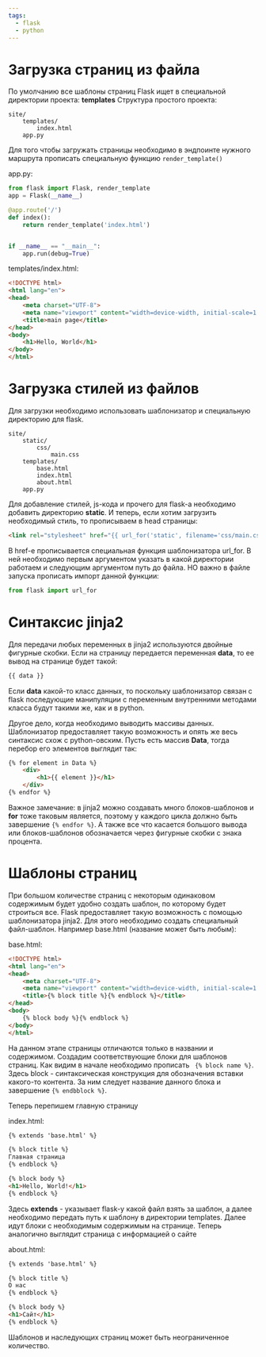 ```yaml
---
tags:
  - flask
  - python
---
```

# Загрузка страниц из файла
По умолчанию все шаблоны страниц Flask ищет в специальной директории проекта: **templates** 
Структура простого проекта:
```
site/
	templates/
		index.html
	app.py
```

Для того чтобы загружать страницы необходимо в эндпоинте нужного маршрута прописать специальную функцию ```render_template()```

app.py:
```python
from flask import Flask, render_template
app = Flask(__name__)

@app.route('/')
def index():
	return render_template('index.html')


if __name__ == "__main__":
	app.run(debug=True)
```

templates/index.html:
```html
<!DOCTYPE html>
<html lang="en">
<head>
	<meta charset="UTF-8">
	<meta name="viewport" content="width=device-width, initial-scale=1.0">
	<title>main page</title>
</head>
<body>
	<h1>Hello, World</h1>
</body>
</html>
```

# Загрузка стилей из файлов
Для загрузки необходимо использовать шаблонизатор и специальную директорию для flask.

```
site/
	static/
		css/
			main.css
	templates/
		base.html
		index.html
		about.html
	app.py
```

Для добавление стилей, js-кода и прочего для flask-а необходимо добавить директорию **static**. И теперь, если хотим загрузить необходимый стиль, то прописываем в head страницы:

```html
<link rel="stylesheet" href="{{ url_for('static', filename='css/main.css') }}">
```

В href-e прописывается специальная функция шаблонизатора url_for. В ней необходимо первым аргументом указать в какой директории работаем и следующим аргументом путь до файла.
НО важно в файле запуска прописать импорт данной функции:

```python
from flask import url_for
```


# Синтаксис jinja2
Для передачи любых переменных в jinja2 используются двойные фигурные скобки. Если на страницу передается переменная **data**, то ее вывод на странице будет такой:

```html
{{ data }}
```

Если **data** какой-то класс данных, то поскольку шаблонизатор связан с flask последующие манипуляции с переменным внутренними методами класса будут такими же, как и в python.

Другое дело, когда необходимо выводить массивы данных. Шаблонизатор предоставляет такую возможность и опять же весь синтаксис схож с python-овским.
Пусть есть массив **Data**, тогда перебор его элементов выглядит так:

```html
{% for element in Data %}
	<div>
		<h1>{{ element }}</h1>
	</div>
{% endfor %}
```

Важное замечание: в jinja2 можно создавать много блоков-шаблонов и **for** тоже таковым является, поэтому у каждого цикла должно быть завершение ```{% endfor %}```. А также все что касается большого вывода или блоков-шаблонов обозначается через фигурные скобки с знака процента.
# Шаблоны страниц
При большом количестве страниц с некоторым одинаковом содержимым будет удобно создать шаблон, по которому будет строиться все. Flask предоставляет такую возможность с помощью шаблонизатора jinja2. Для этого необходимо создать специальный файл-шаблон. Например base.html (название может быть любым):

base.html:
```html
<!DOCTYPE html>
<html lang="en">
<head>
	<meta charset="UTF-8">
	<meta name="viewport" content="width=device-width, initial-scale=1.0">
	<title>{% block title %}{% endblock %}</title>
</head>
<body>
	{% block body %}{% endblock %}
</body>
</html>
```

На данном этапе страницы отличаются только в названии и содержимом. Создадим соответствующие блоки для шаблонов страниц. Как видим в начале необходимо прописать ``` {% block name %}```. Здесь block - синтаксическая конструкция для обозначения вставки какого-то контента. За ним следует название данного блока и завершение ```{% endbblock %}```.

Теперь перепишем главную страницу

index.html:
```html
{% extends 'base.html' %}

{% block title %}
Главная страница
{% endblock %}

{% block body %}
<h1>Hello, World!</h1>
{% endblock %}
```

Здесь **extends** - указывает flask-у какой файл взять за шаблон, а далее необходимо передать путь к шаблону в директории templates. Далее идут блоки с необходимым содержимым на странице.
Теперь аналогично выглядит страница с информацией о сайте

about.html:
```html
{% extends 'base.html' %}

{% block title %}
О нас
{% endblock %}

{% block body %}
<h1>Сайт</h1>
{% endblock %}
```

Шаблонов и наследующих страниц может быть неограниченное количество.
